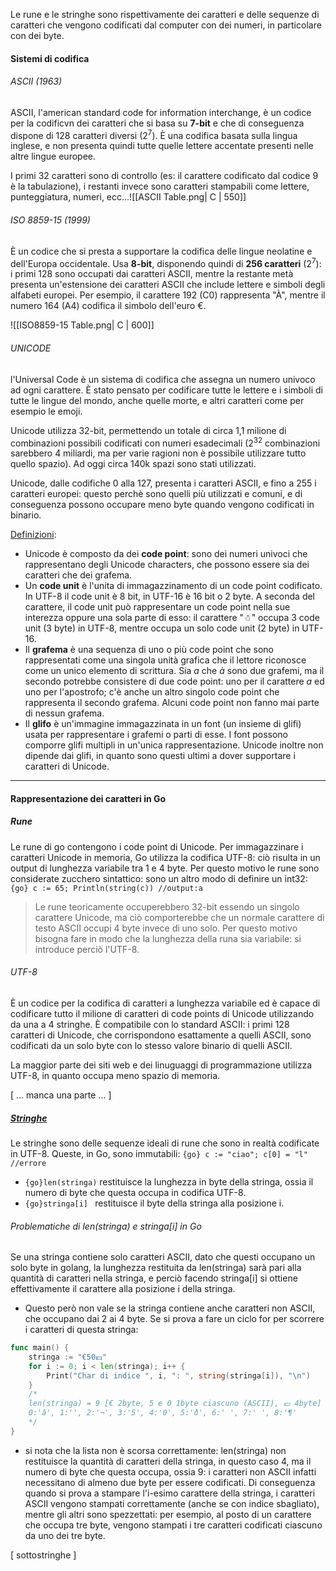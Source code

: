 Le rune e le stringhe sono rispettivamente dei caratteri e delle sequenze di caratteri che vengono codificati dal computer con dei numeri, in particolare con dei byte.
#### Sistemi di codifica
###### ASCII (1963)
ASCII, l'american standard code for information interchange, è un codice per la codificvn dei caratteri che si basa su **7-bit** e che di conseguenza dispone di 128 caratteri diversi (2<sup>7</sup>). 
È una codifica basata sulla lingua inglese, e non presenta quindi tutte quelle lettere accentate presenti nelle altre lingue europee.

I primi 32 caratteri sono di controllo (es: il carattere codificato dal codice 9 è la tabulazione), i restanti invece sono caratteri stampabili come lettere, punteggiatura, numeri, ecc...![[ASCII Table.png| C | 550]]
###### ISO 8859-15 (1999)
È un codice che si presta a supportare la codifica delle lingue neolatine e dell'Europa occidentale. 
Usa **8-bit**, disponendo quindi di **256 caratteri** (2<sup>7</sup>): i primi 128 sono occupati dai caratteri ASCII, mentre la restante metà presenta un'estensione dei caratteri ASCII che include lettere e simboli degli alfabeti europei. Per esempio, il carattere 192 (C0) rappresenta "À", mentre il numero 164 (A4) codifica il simbolo dell'euro €.

![[ISO8859-15 Table.png| C | 600]]

###### UNICODE
l'Universal Code è un sistema di codifica che assegna un numero univoco ad ogni carattere. È stato pensato per codificare tutte le lettere e i simboli di tutte le lingue del mondo, anche quelle morte, e altri caratteri come per esempio le emoji.

Unicode utilizza 32-bit, permettendo un totale di circa 1,1 milione di combinazioni possibili codificati con numeri esadecimali (2<sup>32</sup> combinazioni sarebbero 4 miliardi, ma per varie ragioni non è possibile utilizzare tutto quello spazio). Ad oggi circa 140k spazi sono stati utilizzati.

Unicode, dalle codifiche 0 alla 127, presenta i caratteri ASCII, e fino a 255 i caratteri europei: questo perchè sono quelli più utilizzati e comuni, e di conseguenza possono occupare meno byte quando vengono codificati in binario.

<ins>Definizioni</ins>:
- Unicode è composto da dei **code point**: sono dei numeri univoci che rappresentano degli Unicode characters, che possono essere sia dei caratteri che dei grafema.
- Un **code unit** è l'unita di immagazzinamento di un code point codificato. In UTF-8 il code unit è 8 bit, in UTF-16 è 16 bit o 2 byte. 
  A seconda del carattere, il code unit può rappresentare un code point nella sue interezza oppure una sola parte di esso: il carattere "☃" occupa 3 code unit (3 byte) in UTF-8, mentre occupa un solo code unit (2 byte) in UTF-16.
- Il **grafema** è una sequenza di uno o più code point che sono rappresentati come una singola unità grafica che il lettore riconosce come un unico elemento di scrittura. 
  Sia *a* che *à* sono due grafemi, ma il secondo potrebbe consistere di due code point: uno per il carattere *a* ed uno per l'apostrofo; c'è anche un altro singolo code point che rappresenta il secondo grafema. Alcuni code point non fanno mai parte di nessun grafema.
- Il **glifo** è un'immagine immagazzinata in un font (un insieme di glifi) usata per rappresentare i grafemi o parti di esse.
  I font possono comporre glifi multipli in un'unica rappresentazione. Unicode inoltre non dipende dai glifi, in quanto sono questi ultimi a dover supportare i caratteri di Unicode.

***
#### Rappresentazione dei caratteri in Go
##### Rune
Le rune di go contengono i code point di Unicode. Per immagazzinare i caratteri Unicode in memoria, Go utilizza la codifica UTF-8: ciò risulta in un output di lunghezza variabile tra 1 e 4 byte. Per questo motivo le rune sono considerate zucchero sintattico: sono un altro modo di definire un int32: `{go} c := 65; Println(string(c)) //output:a`
>Le rune teoricamente occuperebbero 32-bit essendo un singolo carattere Unicode, ma ciò comporterebbe che un normale carattere di testo ASCII occupi 4 byte invece di uno solo. Per questo motivo bisogna fare in modo che la lunghezza della runa sia variabile: si introduce perciò l'UTF-8.

###### UTF-8
È un codice per la codifica di caratteri a lunghezza variabile ed è capace di codificare tutto il milione di caratteri di code points di Unicode utilizzando da una a 4 stringhe.
È compatibile con lo standard ASCII: i primi 128 caratteri di Unicode, che corrispondono esattamente a quelli ASCII, sono codificati da un solo byte con lo stesso valore binario di quelli ASCII.

La maggior parte dei siti web e dei linuguaggi di programmazione utilizza UTF-8, in quanto occupa meno spazio di memoria.

[ ... manca una parte ... ]

##### [Stringhe](https://go.dev/blog/strings)
Le stringhe sono delle sequenze ideali di rune che sono in realtà codificate in UTF-8.
Queste, in Go, sono immutabili: `{go} c := "ciao"; c[0] = "l" //errore`
- `{go}len(stringa)`  restituisce la lunghezza in byte della stringa, ossia il numero di byte che questa occupa in codifica UTF-8.
- `{go}stringa[i] ` restituisce il byte della stringa alla posizione i. 

###### Problematiche di len(stringa) e stringa[i] in Go
Se una stringa contiene solo caratteri ASCII, dato che questi occupano un solo byte in golang, la lunghezza restituita da len(stringa) sarà pari alla quantità di caratteri nella stringa, e perciò facendo stringa[i] si ottiene effettivamente il carattere alla posizione i della stringa.
- Questo però non vale se la stringa contiene anche caratteri non ASCII, che occupano dai 2 ai 4 byte. Se si prova a fare un ciclo for per scorrere i caratteri di questa stringa:
```go title:"string[ i ]""
func main() {
	stringa := "€50💶"
	for i := 0; i < len(stringa); i++ {
		Print("Char di indice ", i, ": ", string(stringa[i]), "\n")	
	} 
	/* 
	len(stringa) = 9 [€ 2byte, 5 e 0 1byte ciascuno (ASCII), 💶 4byte]
	0:'â', 1:'', 2:'¬', 3:'5', 4:'0', 5:'ð', 6:' ', 7:' ', 8:'¶'
	*/
}
```
- si nota che la lista non è scorsa correttamente: len(stringa) non restituisce la quantità di caratteri della stringa, in questo caso 4, ma il numero di byte che questa occupa, ossia 9: i caratteri non ASCII infatti necessitano di almeno due byte per essere codificati.
  Di conseguenza quando si prova a stampare l'i-esimo carattere della stringa, i caratteri ASCII vengono stampati correttamente (anche se con indice sbagliato), mentre gli altri sono spezzettati: per esempio, al posto di un carattere che occupa tre byte, vengono stampati i tre caratteri codificati ciascuno da uno dei tre byte.

[ sottostringhe ]